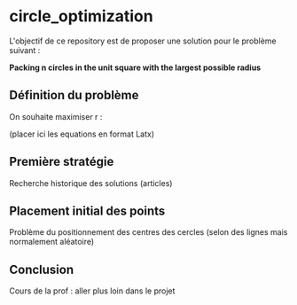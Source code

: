 # circle_optimization

L'objectif de ce repository est de proposer une solution pour le problème suivant :

**Packing n circles in the unit square with the largest possible radius**


## Définition du problème

On souhaite maximiser r :

(placer ici les equations en format Latx)


## Première stratégie

Recherche historique des solutions (articles)


## Placement initial des points

Problème du positionnement des centres des cercles (selon des lignes mais normalement aléatoire)


## Conclusion

Cours de la prof : aller plus loin dans le projet
